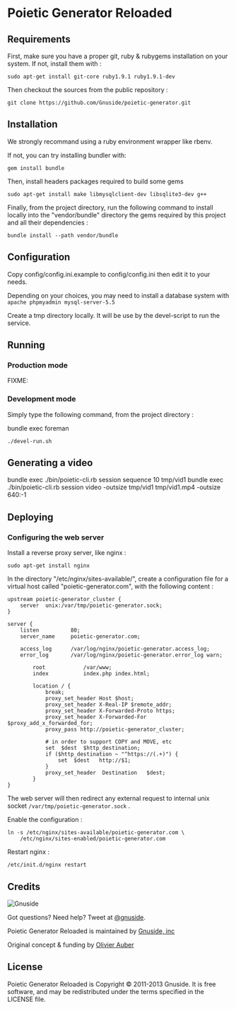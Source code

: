 Poietic Generator Reloaded
==========================

Requirements
------------

First, make sure you have a proper git, ruby & rubygems installation on your system.
If not, install them with :

    sudo apt-get install git-core ruby1.9.1 ruby1.9.1-dev  

Then checkout the sources from the public repository :

    git clone https://github.com/Gnuside/poietic-generator.git

Installation
------------

We strongly recommand using a ruby environment wrapper like rbenv.

If not, you can try installing bundler with:

    gem install bundle

Then, install  headers packages required to build some gems

    sudo apt-get install make libmysqlclient-dev libsqlite3-dev g++

Finally, from the project directory, run the following command to install
locally into the "vendor/bundle" directory the gems required by this project
and all their dependencies :

    bundle install --path vendor/bundle


Configuration
-------------

Copy config/config.ini.example to config/config.ini then edit it to your needs.

Depending on your choices, you may need to install a database system with `apache phpmyadmin mysql-server-5.5`


Create a tmp directory locally. It will be use by the devel-script to run the service.


Running
-------

### Production mode

FIXME: 


### Development mode

Simply type the following command, from the project directory :

bundle exec foreman


    ./devel-run.sh

Generating a video
------------------

   bundle exec ./bin/poietic-cli.rb session sequence 10 tmp/vid1
   bundle exec ./bin/poietic-cli.rb session video -outsize  tmp/vid1 tmp/vid1.mp4 -outsize 640:-1


Deploying
---------

### Configuring the web server

Install a reverse proxy server, like nginx :


    sudo apt-get install nginx

In the directory "/etc/nginx/sites-available/", create a configuration file for 
a virtual host called "poietic-generator.com", with the following content :

    upstream poietic-generator_cluster {
        server  unix:/var/tmp/poietic-generator.sock;
    }

    server {
        listen          80;
        server_name     poietic-generator.com;
     
        access_log      /var/log/nginx/poietic-generator.access_log;
        error_log       /var/log/nginx/poietic-generator.error_log warn;
    
            root            /var/www;
            index           index.php index.html;
    
            location / {
                break;
                proxy_set_header Host $host;
                proxy_set_header X-Real-IP $remote_addr;
                proxy_set_header X-Forwarded-Proto https;
                proxy_set_header X-Forwarded-For $proxy_add_x_forwarded_for;
                proxy_pass http://poietic-generator_cluster;
    
                # in order to support COPY and MOVE, etc
                set  $dest  $http_destination;
                if ($http_destination ~ "^https://(.+)") {
                    set  $dest   http://$1;
                }
                proxy_set_header  Destination   $dest;
            }
    }


The web server will then redirect any external request to internal unix
socket `/var/tmp/poietic-generator.sock` .

Enable the configuration :


    ln -s /etc/nginx/sites-available/poietic-generator.com \
        /etc/nginx/sites-enabled/poietic-generator.com

Restart nginx :


    /etc/init.d/nginx restart


Credits
-------

![Gnuside](http://www.gnuside.com/wp-content/themes/gnuside-ignition-0.2-1-g0d0a5ed/images/logo-whitebg-128.png)

Got questions? Need help? Tweet at [@gnuside](http://twitter.com/gnuside).

Poietic Generator Reloaded is maintained by [Gnuside, inc](http://gnuside.com)

Original concept & funding by [Olivier Auber](http://twitter.com/OlivierAuber)


License
-------

Poietic Generator Reloaded is Copyright © 2011-2013 Gnuside.
It is free software, and may be redistributed under the terms specified in the LICENSE file.

